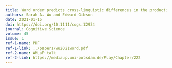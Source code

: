 ```yaml
---
title: Word order predicts cross-linguistic differences in the production of redundant color and number modifiers
authors: Sarah A. Wu and Edward Gibson
date: 2021-01-15
doi: https://doi.org/10.1111/cogs.12934
journal: Cognitive Science
volume: 45
issue: 1
ref-1-name: PDF
ref-1-link: ../papers/wu2021word.pdf
ref-2-name: AMLaP talk
ref-2-link: https://mediaup.uni-potsdam.de/Play/Chapter/222
---
```


